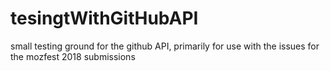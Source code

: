 # tesingtWithGitHubAPI
small testing ground for the github API, primarily for use with the issues for the mozfest 2018 submissions
